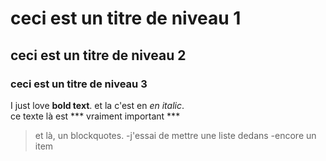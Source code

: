 
# ceci est un titre de niveau 1
## ceci est un titre de niveau 2
### ceci est un titre de niveau 3  
I just love **bold text**.
et la c'est en *en italic*.  
ce texte là est *** vraiment important ***   

  
> et là, un blockquotes.
>   -j'essai de mettre une liste dedans
>   -encore un item



